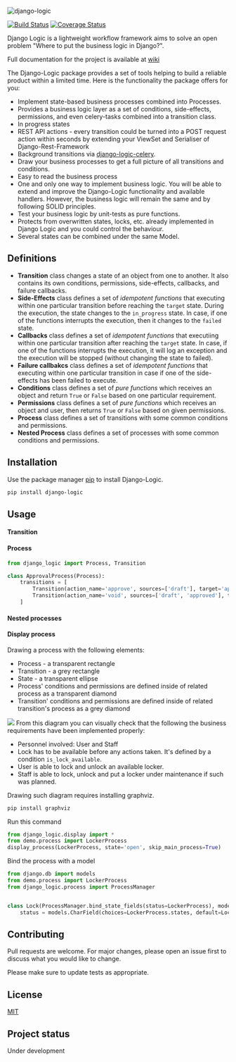 ![django-logic](https://user-images.githubusercontent.com/6745569/87846635-dabb1500-c903-11ea-9fae-f1960dd2f82d.png)

[![Build Status](https://travis-ci.org/Borderless360/django-logic.svg?branch=master)](https://travis-ci.org/Borderless360/django-logic) [![Coverage Status](https://coveralls.io/repos/github/Borderless360/django-logic/badge.svg?branch=master)](https://coveralls.io/github/Borderless360/django-logic?branch=master)
     
Django Logic is a lightweight workflow framework aims to solve an open problem "Where to put the business logic in Django?".

Full documentation for the project is available at [wiki](https://github.com/Borderless360/django-logic/wiki)

 The Django-Logic package provides a set of tools helping to build a reliable product within a limited time. Here is the functionality the package offers for you:
- Implement state-based business processes combined into Processes. 
- Provides a business logic layer as a set of conditions, side-effects, permissions, and even celery-tasks combined into a transition class.
- In progress states 
- REST API actions - every transition could be turned into a POST request action within seconds by extending your ViewSet and Serialiser of Django-Rest-Framework  
- Background transitions via [django-logic-celery](https://github.com/Borderless360/django-logic-celery).
- Draw your business processes to get a full picture of all transitions and conditions. 
- Easy to read the business process 
- One and only one way to implement business logic. You will be able to extend and improve the Django-Logic functionality and available handlers. However, the business logic will remain the same and by following SOLID principles. 
- Test your business logic by unit-tests as pure functions. 
- Protects from overwritten states, locks, etc. already implemented in Django Logic and you could control the behaviour. 
- Several states can be combined under the same Model.

## Definitions 
- **Transition** class changes a state of an object from one to another. It also contains its own conditions,
 permissions, side-effects, callbacks, and failure callbacks. 
- **Side-Effects** class defines a set of _idempotent functions_ that executing within one particular transition
 before reaching the `target` state. During the execution, the state changes to the `in_progress` state.
 In case, if one of the functions interrupts the execution, then it changes to the `failed` state.
- **Callbacks** class defines a set of _idempotent functions_ that executiing within one particular transition
 after reaching the `target` state. In case, if one of the functions interrupts the execution, it will log
  an exception and the execution will be stopped (without changing the state to failed). 
- **Failure callbakcs** class defines a set of _idempotent functions_ that executing within one particular 
transition in case if one of the side-effects has been failed to execute. 
- **Conditions** class defines a set of _pure functions_ which receives an object and return `True` or `False` based on 
one particular requirement.
- **Permissions** class defines a set of _pure functions_ which receives an object and user, then returns `True` or 
`False` based on given permissions.
- **Process** class defines a set of transitions with some common conditions and permissions.
- **Nested Process** class defines a set of processes with some common conditions and permissions.

## Installation

Use the package manager [pip](https://pip.pypa.io/en/stable/) to install Django-Logic.

```bash
pip install django-logic
```

## Usage
#### Transition
#### Process
```python
from django_logic import Process, Transition

class ApprovalProcess(Process):
    transitions = [
        Transition(action_name='approve', sources=['draft'], target='approved'),
        Transition(action_name='void', sources=['draft', 'approved'], target='void'),
    ]
```
#### Nested processes 


#### Display process
Drawing a process with the following elements:
- Process - a transparent rectangle 
- Transition - a grey rectangle 
- State - a transparent ellipse 
- Process' conditions and permissions are defined inside of related process as a transparent diamond
- Transition' conditions and permissions are defined inside of related transition's process as a grey diamond
   
[![][diagram-img]][diagram-img]
From this diagram you can visually check that the following the business requirements have been implemented properly:
- Personnel involved: User and Staff
- Lock has to be available before any actions taken. It's  defined by a condition  `is_lock_available`. 
- User is able to lock and unlock an available locker. 
- Staff is able to lock, unlock and put a locker under maintenance if such was planned.  

Drawing such diagram requires installing graphviz.
```bash
pip install graphviz
``` 
Run this command
```python
from django_logic.display import * 
from demo.process import LockerProcess
display_process(LockerProcess, state='open', skip_main_process=True)
```

Bind the process with a model 
```python
from django.db import models
from demo.process import LockerProcess
from django_logic.process import ProcessManager


class Lock(ProcessManager.bind_state_fields(status=LockerProcess), models.Model):
    status = models.CharField(choices=LockerProcess.states, default=LockerProcess.states.open, max_length=16, blank=True)
``` 

## Contributing
Pull requests are welcome. For major changes, please open an issue first to discuss what you would like to change.

Please make sure to update tests as appropriate.

## License
[MIT](https://choosealicense.com/licenses/mit/)

## Project status
Under development


[diagram-img]: https://user-images.githubusercontent.com/6745569/74101382-25c24680-4b74-11ea-8767-0eabd4f27ebc.png
